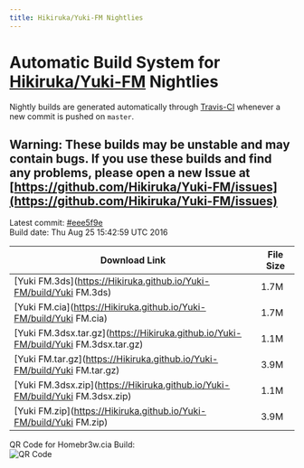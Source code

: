 ```yaml
---
title: Hikiruka/Yuki-FM Nightlies
---
```

# Automatic Build System for [Hikiruka/Yuki-FM](https://github.com/Hikiruka/Yuki-FM) Nightlies

Nightly builds are generated automatically through [Travis-CI](https://travis-ci.org/) whenever a new commit is pushed on `master`.

## Warning: These builds may be unstable and may contain bugs. If you use these builds and find any problems, please open a new Issue at [https://github.com/Hikiruka/Yuki-FM/issues](https://github.com/Hikiruka/Yuki-FM/issues)

Latest commit: [#eee5f9e](https://github.com/Hikiruka/Yuki-FM/commit/eee5f9e86dc6ebc99005988a8f2cd9cb1255c435)<br>
Build date: Thu Aug 25 15:42:59 UTC 2016

| Download Link | File Size |
|---------------|-----------|
| [Yuki FM.3ds](https://Hikiruka.github.io/Yuki-FM/build/Yuki FM.3ds) | 1.7M |
| [Yuki FM.cia](https://Hikiruka.github.io/Yuki-FM/build/Yuki FM.cia) | 1.7M |
| [Yuki FM.3dsx.tar.gz](https://Hikiruka.github.io/Yuki-FM/build/Yuki FM.3dsx.tar.gz) | 1.1M |
| [Yuki FM.tar.gz](https://Hikiruka.github.io/Yuki-FM/build/Yuki FM.tar.gz) | 3.9M |
| [Yuki FM.3dsx.zip](https://Hikiruka.github.io/Yuki-FM/build/Yuki FM.3dsx.zip) | 1.1M |
| [Yuki FM.zip](https://Hikiruka.github.io/Yuki-FM/build/Yuki FM.zip) | 3.9M |

QR Code for Homebr3w.cia Build:<br>![QR Code](https://Hikiruka.github.io/Yuki-FM/build/QRCode.jpg)
